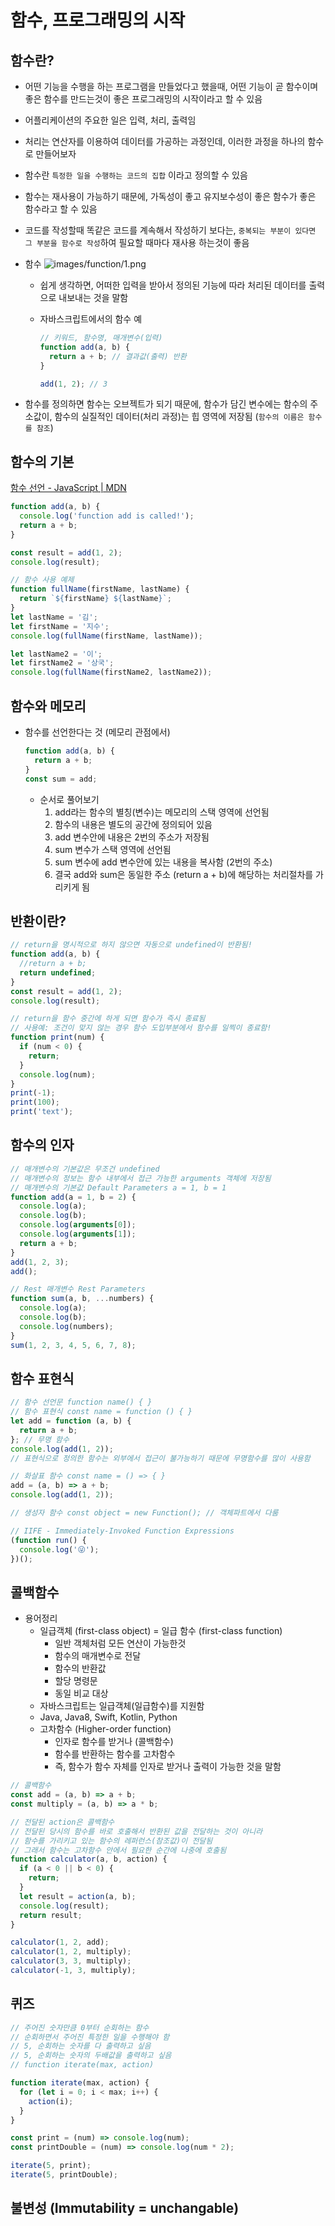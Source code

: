# 함수, 프로그래밍의 시작

## 함수란?

- 어떤 기능을 수행을 하는 프로그램을 만들었다고 했을때, 어떤 기능이 곧 함수이며 좋은 함수를 만드는것이 좋은 프로그래밍의 시작이라고 할 수 있음
- 어플리케이션의 주요한 일은 입력, 처리, 출력임
- 처리는 연산자를 이용하여 데이터를 가공하는 과정인데, 이러한 과정을 하나의 함수로 만들어보자
- 함수란 `특정한 일을 수행하는 코드의 집합` 이라고 정의할 수 있음
- 함수는 재사용이 가능하기 때문에, 가독성이 좋고 유지보수성이 좋은 함수가 좋은 함수라고 할 수 있음
- 코드를 작성할때 똑같은 코드를 계속해서 작성하기 보다는, `중복되는 부분이 있다면 그 부분을 함수로 작성`하여 필요할 때마다 재사용 하는것이 좋음
- 함수
  ![images/function/1.png](images/function/1.png)

  - 쉽게 생각하면, 어떠한 입력을 받아서 정의된 기능에 따라 처리된 데이터를 출력으로 내보내는 것을 말함
  - 자바스크립트에서의 함수 예

    ```jsx
    // 키워드, 함수명, 매개변수(입력)
    function add(a, b) {
      return a + b; // 결과값(출력) 반환
    }

    add(1, 2); // 3
    ```

- 함수를 정의하면 함수는 오브젝트가 되기 때문에, 함수가 담긴 변수에는 함수의 주소값이, 함수의 실질적인 데이터(처리 과정)는 힙 영역에 저장됨 (`함수의 이름은 함수를 참조`)

## 함수의 기본

[함수 선언 - JavaScript | MDN](https://developer.mozilla.org/ko/docs/Web/JavaScript/Reference/Statements/function)

```jsx
function add(a, b) {
  console.log('function add is called!');
  return a + b;
}

const result = add(1, 2);
console.log(result);

// 함수 사용 예제
function fullName(firstName, lastName) {
  return `${firstName} ${lastName}`;
}
let lastName = '김';
let firstName = '지수';
console.log(fullName(firstName, lastName));

let lastName2 = '이';
let firstName2 = '상국';
console.log(fullName(firstName2, lastName2));
```

## 함수와 메모리

- 함수를 선언한다는 것 (메모리 관점에서)
  ```jsx
  function add(a, b) {
    return a + b;
  }
  const sum = add;
  ```
  - 순서로 풀어보기
    1. add라는 함수의 별칭(변수)는 메모리의 스택 영역에 선언됨
    2. 함수의 내용은 별도의 공간에 정의되어 있음
    3. add 변수안에 내용은 2번의 주소가 저장됨
    4. sum 변수가 스택 영역에 선언됨
    5. sum 변수에 add 변수안에 있는 내용을 복사함 (2번의 주소)
    6. 결국 add와 sum은 동일한 주소 (return a + b)에 해당하는 처리절차를 가리키게 됨

## 반환이란?

```jsx
// return을 명시적으로 하지 않으면 자동으로 undefined이 반환됨!
function add(a, b) {
  //return a + b;
  return undefined;
}
const result = add(1, 2);
console.log(result);

// return을 함수 중간에 하게 되면 함수가 즉시 종료됨
// 사용예: 조건이 맞지 않는 경우 함수 도입부분에서 함수를 일찍이 종료함!
function print(num) {
  if (num < 0) {
    return;
  }
  console.log(num);
}
print(-1);
print(100);
print('text');
```

## 함수의 인자

```jsx
// 매개변수의 기본값은 무조건 undefined
// 매개변수의 정보는 함수 내부에서 접근 가능한 arguments 객체에 저장됨
// 매개변수의 기본값 Default Parameters a = 1, b = 1
function add(a = 1, b = 2) {
  console.log(a);
  console.log(b);
  console.log(arguments[0]);
  console.log(arguments[1]);
  return a + b;
}
add(1, 2, 3);
add();

// Rest 매개변수 Rest Parameters
function sum(a, b, ...numbers) {
  console.log(a);
  console.log(b);
  console.log(numbers);
}
sum(1, 2, 3, 4, 5, 6, 7, 8);
```

## 함수 표현식

```jsx
// 함수 선언문 function name() { }
// 함수 표현식 const name = function () { }
let add = function (a, b) {
  return a + b;
}; // 무명 함수
console.log(add(1, 2));
// 표현식으로 정의한 함수는 외부에서 접근이 불가능하기 때문에 무명함수를 많이 사용함

// 화살표 함수 const name = () => { }
add = (a, b) => a + b;
console.log(add(1, 2));

// 생성자 함수 const object = new Function(); // 객체파트에서 다룸

// IIFE - Immediately-Invoked Function Expressions
(function run() {
  console.log('😜');
})();
```

## 콜백함수

- 용어정리
  - 일급객체 (first-class object) = 일급 함수 (first-class function)
    - 일반 객체처럼 모든 연산이 가능한것
    - 함수의 매개변수로 전달
    - 함수의 반환값
    - 할당 명령문
    - 동일 비교 대상
  - 자바스크립트는 일급객체(일급함수)를 지원함
  - Java, Java8, Swift, Kotlin, Python
  - 고차함수 (Higher-order function)
    - 인자로 함수를 받거나 (콜백함수)
    - 함수를 반환하는 함수를 고차함수
    - 즉, 함수가 함수 자체를 인자로 받거나 출력이 가능한 것을 말함

```jsx
// 콜백함수
const add = (a, b) => a + b;
const multiply = (a, b) => a * b;

// 전달된 action은 콜백함수
// 전달된 당시의 함수를 바로 호출해서 반환된 값을 전달하는 것이 아니라
// 함수를 가리키고 있는 함수의 레퍼런스(참조값)이 전달됨
// 그래서 함수는 고차함수 안에서 필요한 순간에 나중에 호출됨
function calculator(a, b, action) {
  if (a < 0 || b < 0) {
    return;
  }
  let result = action(a, b);
  console.log(result);
  return result;
}

calculator(1, 2, add);
calculator(1, 2, multiply);
calculator(3, 3, multiply);
calculator(-1, 3, multiply);
```

## 퀴즈

```jsx
// 주어진 숫자만큼 0부터 순회하는 함수
// 순회하면서 주어진 특정한 일을 수행해야 함
// 5, 순회하는 숫자를 다 출력하고 싶음
// 5, 순회하는 숫자의 두배값을 출력하고 싶음
// function iterate(max, action)

function iterate(max, action) {
  for (let i = 0; i < max; i++) {
    action(i);
  }
}

const print = (num) => console.log(num);
const printDouble = (num) => console.log(num * 2);

iterate(5, print);
iterate(5, printDouble);
```

## 불변성 (Immutability = unchangable)
